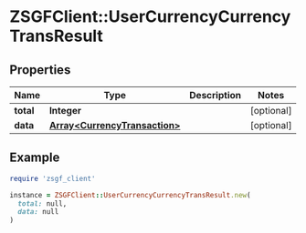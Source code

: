 # ZSGFClient::UserCurrencyCurrencyTransResult

## Properties

| Name | Type | Description | Notes |
| ---- | ---- | ----------- | ----- |
| **total** | **Integer** |  | [optional] |
| **data** | [**Array&lt;CurrencyTransaction&gt;**](CurrencyTransaction.md) |  | [optional] |

## Example

```ruby
require 'zsgf_client'

instance = ZSGFClient::UserCurrencyCurrencyTransResult.new(
  total: null,
  data: null
)
```


